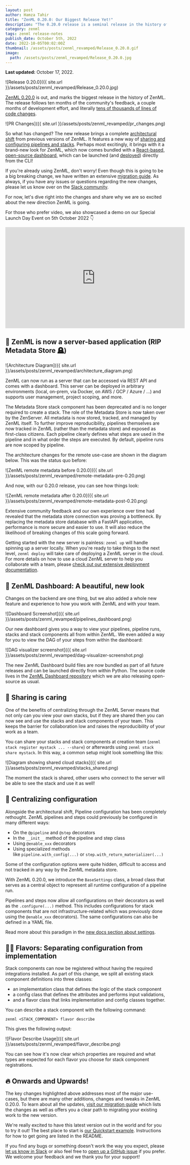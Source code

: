```yaml
---
layout: post
author: Hamza Tahir
title: "ZenML 0.20.0: Our Biggest Release Yet!"
description: "The 0.20.0 release is a seminal release in the history of ZenML. Following ten months of continuous feedback and iteration, we bring you a whole new architecture and redesign of ZenML - and a new dashboard to boot! Collaboration among teams has also been taken to a new level in the new version."
category: zenml
tags: zenml release-notes
publish_date: October 5th, 2022
date: 2022-10-05T00:02:00Z
thumbnail: /assets/posts/zenml_revamped/Release_0.20.0.gif
image:
  path: /assets/posts/zenml_revamped/Release_0.20.0.jpg
---
```


**Last updated:** October 17, 2022.

![Release 0.20.0]({{ site.url }}/assets/posts/zenml_revamped/Release_0.20.0.jpg)

[ZenML 0.20.0](https://github.com/zenml-io/zenml/releases/tag/0.20.0) is out, and marks the biggest release in the history of ZenML. The release follows ten months of the community's feedback, a couple months of development effort, and literally [tens of thousands of lines of code changes](https://github.com/zenml-io/zenml/pull/879).

![PR Changes]({{ site.url }}/assets/posts/zenml_revamped/pr_changes.png)

So what has changed? The new release brings a complete [architectural shift](https://docs.zenml.io/v/0.20.0/getting-started/core-concepts) from previous versions of ZenML. It features a new way of [sharing and configuring pipelines and stacks](https://docs.zenml.io/v/0.20.0/advanced-guide/pipelines/settings). Perhaps most excitingly, it brings with it a brand-new look for ZenML, which now comes bundled with a [React-based, open-source dashboard](https://github.com/zenml-io/zenml-dashboard), which can be launched (and [deployed](https://docs.zenml.io/v/0.20.0/getting-started/deploying-zenml)) directly from the CLI!

If you're already using ZenML, don't worry! Even though this is going to be a big breaking change, we have written an extensive [migration guide](https://docs.zenml.io/v/0.20.0/guidelines/migration-zero-twenty). As always, if you have any issues or questions regarding the new changes, please let us know over on the [Slack community](https://zenml.io/slack-invite).

For now, let's dive right into the changes and share why we are so excited about the new direction ZenML is going.

For those who prefer video, we also showcased a demo on our Special Launch Day Event on 5th October 2022 👇

<iframe width="560" height="316" src="https://www.youtube-nocookie.com/embed/dxnOcqe_lfA" title="YouTube video player" frameborder="0" allow="accelerometer; autoplay; clipboard-write; encrypted-media; gyroscope; picture-in-picture" allowfullscreen></iframe>

## 🤖 ZenML is now a server-based application (RIP Metadata Store 🪦)

![Architecture Diagram]({{ site.url }}/assets/posts/zenml_revamped/architecture_diagram.png)

ZenML can now run as a server that can be accessed via REST API and comes with a dashboard. This server can be deployed in arbitrary environments (local, on-prem, via Docker, on AWS / GCP / Azure / ...) and supports user management, project scoping, and more.

The Metadata Store stack component has been deprecated and is no longer required to create a stack. The role of the Metadata Store is now taken over by the ZenServer. All metadata is now stored, tracked, and managed by ZenML itself. To further improve reproducibility, pipelines themselves are now tracked in ZenML (rather than the metadata store) and exposed as first-class citizens. Each pipeline clearly defines what steps are used in the pipeline and in what order the steps are executed. By default, pipeline runs are now scoped by pipeline.

The architecture changes for the remote use-case are shown in the diagram below. This was the status quo before:

![ZenML remote metadata before 0.20.0]({{ site.url }}/assets/posts/zenml_revamped/remote-metadata-pre-0.20.png)

And now, with our 0.20.0 release, you can see how things look:

![ZenML remote metadata after 0.20.0]({{ site.url }}/assets/posts/zenml_revamped/remote-metadata-post-0.20.png)

Extensive community feedback and our own experience over time had revealed that the metadata store connection was proving a bottleneck. By replacing the metadata store database with a FastAPI application, performance is more secure and easier to use. It will also reduce the likelihood of breaking changes of this scale going forward. 

Getting started with the new server is painless: `zenml up` will handle spinning up a server locally. When you're ready to take things to the next level, `zenml deploy` will take care of deploying a ZenML server in the cloud. For more details on how to use a cloud ZenML server to help you collaborate with a team, please [check out our extensive deployment documentation](https://docs.zenml.io/v/0.20.0/getting-started/deploying-zenml).

## 🎠 ZenML Dashboard: A beautiful, new look

Changes on the backend are one thing, but we also added a whole new feature and experience to how you work with ZenML and with your team.

![Dashboard Screenshot]({{ site.url }}/assets/posts/zenml_revamped/pipelines_dashboard.png)

Our new dashboard gives you a way to view your pipelines, pipeline runs, stacks and stack components all from within ZenML. We even added a way for you to view the DAG of your steps from within the dashboard:

![DAG visualizer screenshot]({{ site.url }}/assets/posts/zenml_revamped/dag-visualizer-screenshot.png)

The new ZenML Dashboard build files are now bundled as part of all future releases and can be launched directly from within Python. The source code lives in the [ZenML Dashboard repository](https://github.com/zenml-io/zenml-dashboard) which we are also releasing open-source as usual.

## 🥰 Sharing is caring

One of the benefits of centralizing through the ZenML Server means that not only can you view your own stacks, but if they are shared then you can now see and use the stacks and stack components of your team. This keeps the barrier for collaboration low and raises the reproducibility of your work as a team.

You can share your stacks and stack components at creation team  (`zenml stack register mystack ... --share`) or afterwards using `zenml stack share mystack`. In this way, a common setup might look something like this:

![Diagram showing shared cloud stacks]({{ site.url }}/assets/posts/zenml_revamped/stacks_shared.png)

The moment the stack is shared, other users who connect to the server will be able to see the stack and use it as well!

## 🎊 Centralizing configuration

Alongside the architectural shift, Pipeline configuration has been completely rethought. ZenML pipelines and steps could previously be configured in many different ways:

- On the `@pipeline` and `@step` decorators
- In the `__init__` method of the pipeline and step class
- Using `@enable_xxx` decorators
- Using specialized methods like `pipeline.with_config(...)` or `step.with_return_materializer(...)`

Some of the configuration options were quite hidden, difficult to access and not tracked in any way by the ZenML metadata store.

With ZenML 0.20.0, we introduce the `BaseSettings` class, a broad class that serves as a central object to represent all runtime configuration of a pipeline run.

Pipelines and steps now allow all configurations on their decorators as well as the `.configure(...)` method. This includes configurations for stack components that are not infrastructure-related which was previously done using
the `@enable_xxx` decorators). The same configurations can also be defined in a YAML file. 

Read more about this paradigm in the [new docs section about settings](https://docs.zenml.io/v/0.20.0/advanced-guide/pipelines/settings).

## 👨‍🍳 Flavors: Separating configuration from implementation

Stack components can now be registered without having the required integrations installed. As part of this change, we split all existing stack component definitions into three classes: 

- an implementation class that defines the logic of the stack component
- a config class that defines the attributes and performs input validations, 
- and a flavor class that links implementation and config classes together.

You can describe a stack component with the following command:

```shell
zenml <STACK_COMPONENT> flavor describe
```

This gives the following output:

![Flavor Describe Usage]({{ site.url }}/assets/posts/zenml_revamped/flavor_describe.png)

You can see how it's now clear which properties are required and what types are expected for each flavor you choose for stack component registrations.

## 🔥 Onwards and Upwards!

The key changes highlighted above addresses most of the major use-cases, but there are many other additions, changes and tweaks in ZenML 0.20.0. To learn about all the updates, [visit our migration guide](https://docs.zenml.io/v/0.20.0/guidelines/migration-zero-twenty) which lists the changes as well as offers you a clear path to migrating your existing work to the new version.

We're really excited to have this latest version out in the world and for you to try it out! The best place to start is [our Quickstart example](https://github.com/zenml-io/zenml/tree/main/examples/quickstart). Instructions for how to get going are listed in the README.

If you find any bugs or something doesn't work the way you expect, please [let
us know in Slack](https://zenml.io/slack-invite) or also feel free to [open up a
GitHub issue](https://github.com/zenml-io/zenml/issues/new/choose) if you
prefer. We welcome your feedback and we thank you for your support!
